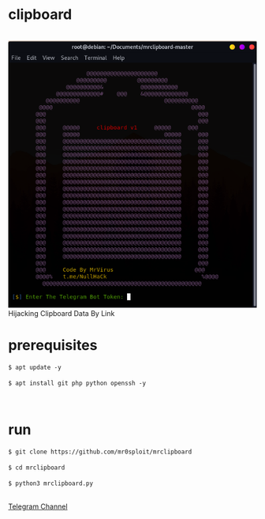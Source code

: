 <h1>clipboard</h1>
<br />
<img src="mrclipboard.jpg" />
<br />
Hijacking Clipboard Data By Link
<br />
<h1>prerequisites</h1>
<pre>
<code>$ apt update -y <br />
$ apt install git php python openssh -y</code>
</pre>
<br />
<h1>run</h1>
<pre>
<code>$ git clone https://github.com/mr0sploit/mrclipboard <br />
$ cd mrclipboard <br />
$ python3 mrclipboard.py</code>
</pre> <br />
<a href="https://t.me/NullHaCk">Telegram Channel</a>
